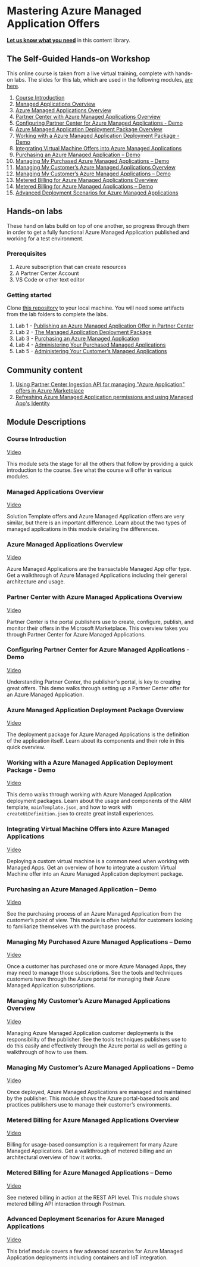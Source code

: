 # Mastering Azure Managed Application Offers

**[Let us know what you need](https://forms.office.com/r/0gCrzhSMkw)** in this content library.

##  The Self-Guided Hands-on Workshop

This online course is taken from a live virtual training, complete with hands-on labs. The slides for this lab, which are used in the following modules, [are here](./pdfs/ama-workshop-slides.pdf).

<!-- no toc -->
1. [Course Introduction](#course-introduction)
1. [Managed Applications Overview](#managed-applications-overview)
1. [Azure Managed Applications Overview](#azure-managed-applications-overview)
1. [Partner Center with Azure Managed Applications Overview](#partner-center-with-azure-managed-applications-overview)
1. [Configuring Partner Center for Azure Managed Applications - Demo](#configuring-partner-center-for-azure-managed-applications---demo)
1. [Azure Managed Application Deployment Package Overview](#azure-managed-application-deployment-package-overview)
1. [Working with a Azure Managed Application Deployment Package - Demo](#working-with-a-azure-managed-application-deployment-package---demo)
1. [Integrating Virtual Machine Offers into Azure Managed Applications](#integrating-virtual-machine-offers-into-azure-managed-applications)
1. [Purchasing an Azure Managed Application – Demo](#purchasing-an-azure-managed-application--demo)
1. [Managing My Purchased Azure Managed Applications – Demo](#managing-my-purchased-azure-managed-applications--demo)
1. [Managing My Customer’s Azure Managed Applications Overview](#managing-my-customers-azure-managed-applications-overview)
1. [Managing My Customer’s Azure Managed Applications – Demo](#managing-my-customers-azure-managed-applications--demo)
1. [Metered Billing for Azure Managed Applications Overview](#metered-billing-for-azure-managed-applications-overview)
1. [Metered Billing for Azure Managed Applications – Demo](#metered-billing-for-azure-managed-applications--demo)
1. [Advanced Deployment Scenarios for Azure Managed Applications](#advanced-deployment-scenarios-for-azure-managed-applications)

## Hands-on labs

These hand on labs build on top of one another, so progress through them in order to get a fully functional Azure Managed Application published and working for a test environment.

### Prerequisites

1. Azure subscription that can create resources
1. A Partner Center Account
1. VS Code or other text editor

### Getting started

Clone [this repository](https://github.com/microsoft/Mastering-the-Marketplace) to your local machine. You will need some artifacts from the lab folders to complete the labs.

1. Lab 1 - [Publishing an Azure Managed Application Offer in Partner Center](./labs/lab-1-partner-center/README.md)
2. Lab 2 - [The Managed Application Deployment Package](./labs/lab-2-deployment-package/README.md)
3. Lab 3 - [Purchasing an Azure Managed Application](./labs/lab-3-purchasing-ama/README.md)
4. Lab 4 - [Administering Your Purchased Managed Applications](./labs/lab-4-administer-my-amas/README.md)
5. Lab 5 - [Administering Your Customer’s Managed Applications](./labs/lab-5-administer-customer-amas/README.md)

## Community content

1. [Using Partner Center Ingestion API for managing "Azure Application" offers in Azure Marketplace](https://youtu.be/omEjvvF9g6Y)
1. [Refreshing Azure Managed Application permissions and using Managed App's Identity](https://youtu.be/sDjY_mD3fqY)

## Module Descriptions

### Course Introduction

[Video](https://youtu.be/fT1IT9Qf-6U)

This module sets the stage for all the others that follow by providing a quick introduction to the course. See what the course will offer in various modules.

### Managed Applications Overview

[Video](https://youtu.be/JJN7TpWCz8A)

Solution Template offers and Azure Managed Application offers are very similar, but there is an important difference. Learn about the two types of managed applications in this module detailing the differences.

### Azure Managed Applications Overview

[Video](https://youtu.be/gAZ1q10kkV4)

Azure Managed Applications are the transactable Managed App offer type. Get a walkthrough of Azure Managed Applications including their general architecture and usage.

### Partner Center with Azure Managed Applications Overview

[Video](https://youtu.be/N8fgRAoMTNo)

Partner Center is the portal publishers use to create, configure, publish, and monitor their offers in the Microsoft Marketplace. This overview takes you through Partner Center for Azure Managed Applications.

### Configuring Partner Center for Azure Managed Applications - Demo

[Video](https://youtu.be/irtf86eV5Ak)

Understanding Partner Center, the publisher's portal, is key to creating great offers. This demo walks through setting up a Partner Center offer for an Azure Managed Application.

### Azure Managed Application Deployment Package Overview

[Video](https://youtu.be/N8rpGsy8lVU)

The deployment package for Azure Managed Applications is the definition of the application itself. Learn about its components and their role in this quick overview.

### Working with a Azure Managed Application Deployment Package - Demo

[Video](https://youtu.be/R-pJJ1K_nUc)

This demo walks through working with Azure Managed Application deployment packages. Learn about the usage and components of the ARM template, `mainTemplate.json`, and how to work with `createUiDefinition.json` to create great install experiences.

### Integrating Virtual Machine Offers into Azure Managed Applications

[Video](https://youtu.be/szWKrN2q6XQ)

Deploying a custom virtual machine is a common need when working with Managed Apps. Get an overview of how to integrate a custom Virtual Machine offer into an Azure Managed Application deployment package.

### Purchasing an Azure Managed Application – Demo

[Video](https://youtu.be/v8yR03mwFBo)

See the purchasing process of an Azure Managed Application from the customer’s point of view. This module is often helpful for customers looking to familiarize themselves with the purchase process.

### Managing My Purchased Azure Managed Applications – Demo

[Video](https://youtu.be/dXdagj_uEW4)

Once a customer has purchased one or more Azure Managed Apps, they may need to manage those subscriptions. See the tools and techniques customers have through the Azure portal for managing their Azure Managed Application subscriptions.

### Managing My Customer’s Azure Managed Applications Overview

[Video](https://youtu.be/I8D0mha_DRI)

Managing Azure Managed Application customer deployments is the responsibility of the publisher. See the tools techniques publishers use to do this easily and effectively through the Azure portal as well as getting a walkthrough of how to use them.

### Managing My Customer’s Azure Managed Applications – Demo

[Video](https://youtu.be/LgQhZwe3TCc)

Once deployed, Azure Managed Applications are managed and maintained by the publisher. This module shows the Azure portal-based tools and practices publishers use to manage their customer’s environments.

### Metered Billing for Azure Managed Applications Overview

[Video](https://youtu.be/iQTCnzRSN6c)

Billing for usage-based consumption is a requirement for many Azure Managed Applications. Get a walkthrough of metered billing and an architectural overview of how it works.

### Metered Billing for Azure Managed Applications – Demo

[Video](https://youtu.be/t--VFPbHPLM)

See metered billing in action at the REST API level. This module shows metered billing API interaction through Postman.

### Advanced Deployment Scenarios for Azure Managed Applications

[Video](https://youtu.be/BvNMl0sAFsM)

This brief module covers a few advanced scenarios for Azure Managed Application deployments including containers and IoT integration.

